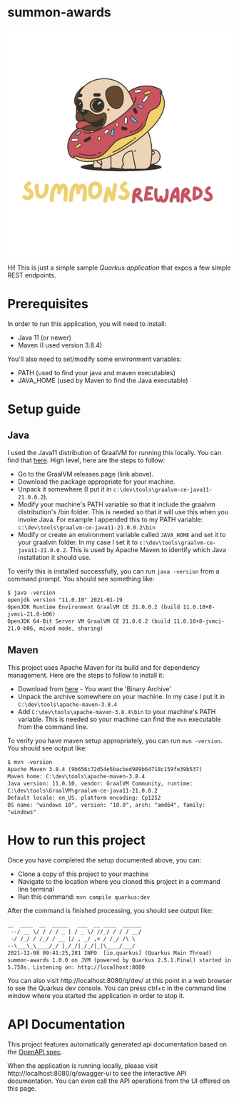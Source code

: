 # summon-awards

![](src/main/resources/META-INF/branding/logo.png)

Hi! This is just a simple sample *Quarkus application* that expos a few simple REST endpoints.

# Prerequisites

In order to run this application, you will need to install:

* Java 11 (or newer)
* Maven (I used version 3.8.4)

You'll also need to set/modify some environment variables:

* PATH (used to find your java and maven executables)
* JAVA_HOME (used by Maven to find the Java executable)

# Setup guide

## Java

I used the Java11 distribution of GraalVM for running this locally. You can find that [here](https://github.com/graalvm/graalvm-ce-builds/releases/tag/vm-21.3.0). High level, here are the steps to follow:
* Go to the GraalVM releases page (link above).
* Download the package appropriate for your machine.
* Unpack it somewhere (I put it in `c:\dev\tools\graalvm-ce-java11-21.0.0.2`).
* Modify your machine's PATH variable so that it include the graalvm distribution's /bin folder. This is needed so that it will use this when you invoke Java. For example I appended this to my PATH variable: `c:\dev\tools\graalvm-ce-java11-21.0.0.2\bin`
* Modify or create an environment variable called `JAVA_HOME` and set it to your graalvm folder. In my case I set it to `c:\dev\tools\graalvm-ce-java11-21.0.0.2`. This is used by Apache Maven to identify which Java installation it should use.

To verify this is installed successfully, you can run `java -version` from a command prompt. You should see something like:
```
$ java -version
openjdk version "11.0.10" 2021-01-19
OpenJDK Runtime Environment GraalVM CE 21.0.0.2 (build 11.0.10+8-jvmci-21.0-b06)
OpenJDK 64-Bit Server VM GraalVM CE 21.0.0.2 (build 11.0.10+8-jvmci-21.0-b06, mixed mode, sharing)
```

## Maven

This project uses Apache Maven for its build and for dependency management. Here are the steps to follow to install it:
* Download from [here](https://maven.apache.org/download.cgi) - You want the 'Binary Archive'
* Unpack the archive somewhere on your machine. In my case I put it in `C:\dev\tools\apache-maven-3.8.4`  
* Add `C:\dev\tools\apache-maven-3.8.4\bin` to your machine's PATH variable. This is needed so your machine can find the `mvn` executable from the command line.

To verify you have maven setup appropriately, you can run `mvn -version`. You should see output like:
```
$ mvn -version
Apache Maven 3.8.4 (9b656c72d54e5bacbed989b64718c159fe39b537)
Maven home: C:\dev\tools\apache-maven-3.8.4
Java version: 11.0.10, vendor: GraalVM Community, runtime: C:\dev\tools\GraalVM\graalvm-ce-java11-21.0.0.2
Default locale: en_US, platform encoding: Cp1252
OS name: "windows 10", version: "10.0", arch: "amd64", family: "windows"
```

# How to run this project

Once you have completed the setup documented above, you can:
* Clone a copy of this project to your machine
* Navigate to the location where you cloned this project in a command line terminal
* Run this command: `mvn compile quarkus:dev`

After the command is finished processing, you should see output like:
```
__  ____  __  _____   ___  __ ____  ______
 --/ __ \/ / / / _ | / _ \/ //_/ / / / __/
 -/ /_/ / /_/ / __ |/ , _/ ,< / /_/ /\ \
--\___\_\____/_/ |_/_/|_/_/|_|\____/___/
2021-12-08 09:41:25,281 INFO  [io.quarkus] (Quarkus Main Thread) summon-awards 1.0.0 on JVM (powered by Quarkus 2.5.1.Final) started in 5.758s. Listening on: http://localhost:8080
```

You can also visit http://localhost:8080/q/dev/ at this point in a web browser to see the Quarkus dev console.
You can press ctrl+c in the command line window where you started the application in order to stop it.

# API Documentation

This project features automatically generated api documentation based on the [OpenAPI spec](https://swagger.io/specification/).

When the application is running locally, please visit http://localhost:8080/q/swagger-ui to see the interactive API documentation. You can even call the API operations from the UI offered on this page.